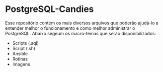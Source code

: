 # PostgreSQL-Candies
  Esse repositório contém os mais diversos arquivos que poderão ajudá-lo a entender melhor o funcionamento e como melhor administrar o PostgreSQL.
Abaixo segeum os macro-temas que serão disponibilizados:
- Scripts (.sql)
- Script (.sh)
- Ansible
- Rotinas
- Imagens

